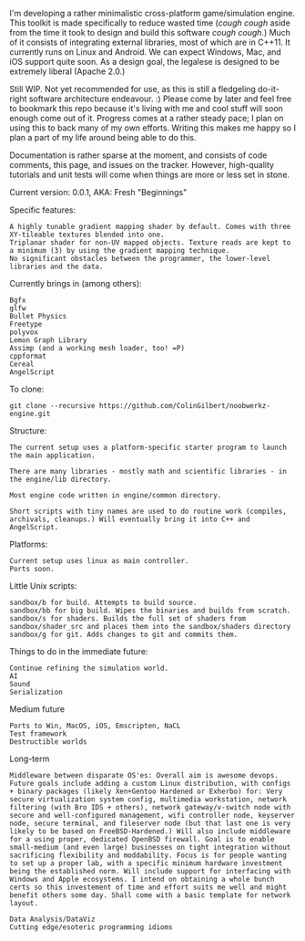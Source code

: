 I'm developing a rather minimalistic cross-platform game/simulation engine. This toolkit is made specifically to reduce wasted time (*cough cough* aside from the time it took to design and build this software *cough cough*.) Much of it consists of integrating external libraries, most of which are in C++11. It currently runs on Linux and Android. We can expect Windows, Mac, and iOS support quite soon. As a design goal, the legalese is designed to be extremely liberal (Apache 2.0.)

Still WIP. Not yet recommended for use, as this is still a fledgeling do-it-right software architecture endeavour. :) Please come by later and feel free to bookmark this repo because it's living with me and cool stuff will soon enough come out of it.  Progress comes at a rather steady pace; I plan on using this to back many of my own efforts. Writing this makes me happy so I plan a part of my life around being able to do this.


Documentation is rather sparse at the moment, and consists of code comments, this page, and issues on the tracker. However, high-quality tutorials and unit tests will come when things are more or less set in stone.


Current version: 0.0.1, AKA: Fresh "Beginnings"


Specific features:
```
A highly tunable gradient mapping shader by default. Comes with three XY-tileable textures blended into one.
Triplanar shader for non-UV mapped objects. Texture reads are kept to a minimum (3) by using the gradient mapping technique.
No significant obstacles between the programmer, the lower-level libraries and the data.
```

Currently brings in (among others):
```
Bgfx
glfw
Bullet Physics
Freetype
polyvox
Lemon Graph Library 
Assimp (and a working mesh loader, too! =P)
cppformat
Cereal
AngelScript
```

To clone:
```
git clone --recursive https://github.com/ColinGilbert/noobwerkz-engine.git
```

Structure:
```
The current setup uses a platform-specific starter program to launch the main application.

There are many libraries - mostly math and scientific libraries - in the engine/lib directory.

Most engine code written in engine/common directory.

Short scripts with tiny names are used to do routine work (compiles, archivals, cleanups.) Will eventually bring it into C++ and AngelScript.
```

Platforms:
```
Current setup uses linux as main controller.
Ports soon.
```


Little Unix scripts:
```
sandbox/b for build. Attempts to build source.
sandbox/bb for big build. Wipes the binaries and builds from scratch.
sandbox/s for shaders. Builds the full set of shaders from sandbox/shader_src and places them into the sandbox/shaders directory
sandbox/g for git. Adds changes to git and commits them.
```

Things to do in the immediate future:
```
Continue refining the simulation world.
AI
Sound
Serialization
```

Medium future
```
Ports to Win, MacOS, iOS, Emscripten, NaCL
Test framework
Destructible worlds
```

Long-term
```
Middleware between disparate OS'es: Overall aim is awesome devops. Future goals include adding a custom Linux distribution, with configs + binary packages (likely Xen+Gentoo Hardened or Exherbo) for: Very secure virtualization system config, multimedia workstation, network filtering (with Bro IDS + others), network gateway/v-switch node with secure and well-configured management, wifi controller node, keyserver node, secure terminal, and fileserver node (but that last one is very likely to be based on FreeBSD-Hardened.) Will also include middleware for a using proper, dedicated OpenBSD firewall. Goal is to enable small-medium (and even large) businesses on tight integration without sacrificing flexibility and moddability. Focus is for people wanting to set up a proper lab, with a specific minimum hardware investment being the established norm. Will include support for interfacing with Windows and Apple ecosystems. I intend on obtaining a whole bunch certs so this investement of time and effort suits me well and might benefit others some day. Shall come with a basic template for network layout.

Data Analysis/DataViz
Cutting edge/esoteric programming idioms
```

